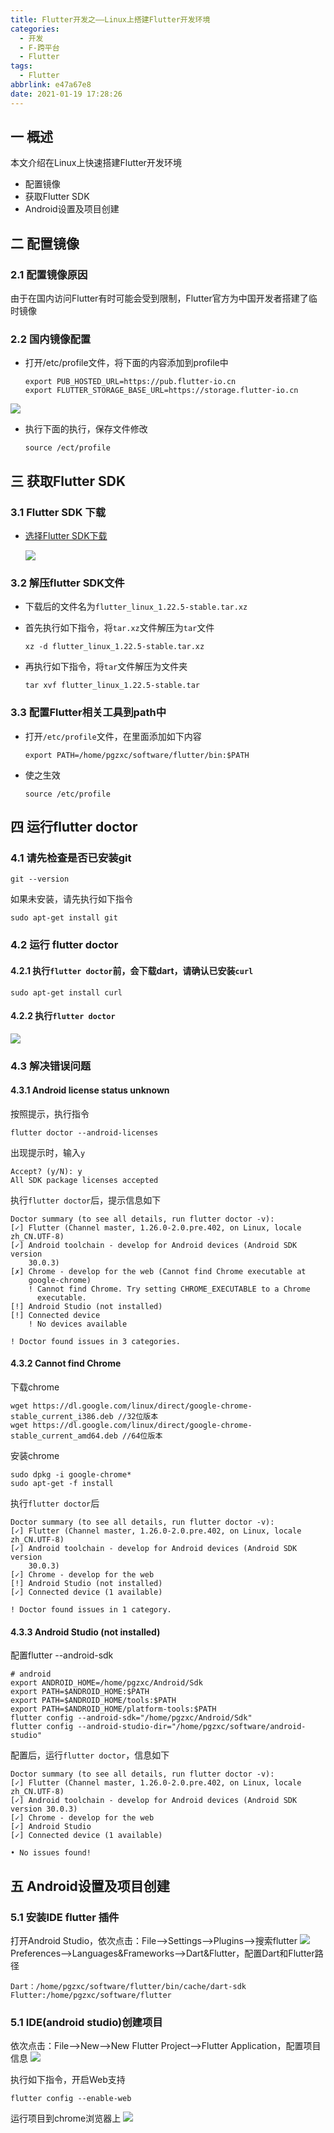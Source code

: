 ```yaml
---
title: Flutter开发之——Linux上搭建Flutter开发环境
categories:
  - 开发
  - F-跨平台
  - Flutter
tags:
  - Flutter
abbrlink: e47a67e8
date: 2021-01-19 17:28:26
---
```

## 一 概述

本文介绍在Linux上快速搭建Flutter开发环境

* 配置镜像
* 获取Flutter SDK
* Android设置及项目创建

<!--more-->

## 二 配置镜像

### 2.1 配置镜像原因

由于在国内访问Flutter有时可能会受到限制，Flutter官方为中国开发者搭建了临时镜像

### 2.2 国内镜像配置

* 打开/etc/profile文件，将下面的内容添加到profile中

  ```
  export PUB_HOSTED_URL=https://pub.flutter-io.cn
  export FLUTTER_STORAGE_BASE_URL=https://storage.flutter-io.cn
  ```
![][1]

* 执行下面的执行，保存文件修改

  ```
  source /ect/profile
  ```

## 三 获取Flutter SDK

### 3.1 Flutter SDK 下载

* [选择Flutter SDK下载][21]

  ![][2]

### 3.2 解压flutter SDK文件

* 下载后的文件名为`flutter_linux_1.22.5-stable.tar.xz`

* 首先执行如下指令，将`tar.xz`文件解压为`tar`文件

  ```
  xz -d flutter_linux_1.22.5-stable.tar.xz
  ```

* 再执行如下指令，将`tar`文件解压为文件夹

  ```
  tar xvf flutter_linux_1.22.5-stable.tar
  ```

### 3.3 配置Flutter相关工具到path中

* 打开`/etc/profile`文件，在里面添加如下内容

  ```
  export PATH=/home/pgzxc/software/flutter/bin:$PATH
  ```

* 使之生效

  ```
  source /etc/profile
  ```

## 四 运行flutter doctor

### 4.1 请先检查是否已安装git

```
git --version
```

如果未安装，请先执行如下指令

```
sudo apt-get install git
```

### 4.2 运行 flutter doctor

#### 4.2.1 执行`flutter doctor`前，会下载dart，请确认已安装`curl`

```
sudo apt-get install curl
```

#### 4.2.2 执行`flutter doctor`
![][3]

### 4.3 解决错误问题

#### 4.3.1 Android license status unknown

按照提示，执行指令

```
flutter doctor --android-licenses
```

出现提示时，输入`y`

```
Accept? (y/N): y
All SDK package licenses accepted
```

执行`flutter doctor`后，提示信息如下

```
Doctor summary (to see all details, run flutter doctor -v):
[✓] Flutter (Channel master, 1.26.0-2.0.pre.402, on Linux, locale zh_CN.UTF-8)
[✓] Android toolchain - develop for Android devices (Android SDK version
    30.0.3)
[✗] Chrome - develop for the web (Cannot find Chrome executable at
    google-chrome)
    ! Cannot find Chrome. Try setting CHROME_EXECUTABLE to a Chrome
      executable.
[!] Android Studio (not installed)
[!] Connected device
    ! No devices available

! Doctor found issues in 3 categories.
```

#### 4.3.2 Cannot find Chrome

下载chrome

```
wget https://dl.google.com/linux/direct/google-chrome-stable_current_i386.deb //32位版本
wget https://dl.google.com/linux/direct/google-chrome-stable_current_amd64.deb //64位版本
```

安装chrome

```
sudo dpkg -i google-chrome*
sudo apt-get -f install
```

执行`flutter doctor`后

```
Doctor summary (to see all details, run flutter doctor -v):
[✓] Flutter (Channel master, 1.26.0-2.0.pre.402, on Linux, locale zh_CN.UTF-8)
[✓] Android toolchain - develop for Android devices (Android SDK version
    30.0.3)
[✓] Chrome - develop for the web
[!] Android Studio (not installed)
[✓] Connected device (1 available)

! Doctor found issues in 1 category.
```

#### 4.3.3 Android Studio (not installed)

配置flutter --android-sdk

```
# android
export ANDROID_HOME=/home/pgzxc/Android/Sdk
export PATH=$ANDROID_HOME:$PATH
export PATH=$ANDROID_HOME/tools:$PATH
export PATH=$ANDROID_HOME/platform-tools:$PATH
flutter config --android-sdk="/home/pgzxc/Android/Sdk"
flutter config --android-studio-dir="/home/pgzxc/software/android-studio"
```

配置后，运行`flutter doctor`，信息如下

```
Doctor summary (to see all details, run flutter doctor -v):
[✓] Flutter (Channel master, 1.26.0-2.0.pre.402, on Linux, locale zh_CN.UTF-8)
[✓] Android toolchain - develop for Android devices (Android SDK version 30.0.3)
[✓] Chrome - develop for the web
[✓] Android Studio
[✓] Connected device (1 available)

• No issues found!
```

## 五 Android设置及项目创建

### 5.1 安装IDE flutter 插件

打开Android Studio，依次点击：File—>Settings—>Plugins—>搜索flutter
![][4]
Preferences—>Languages&Frameworks—>Dart&Flutter，配置Dart和Flutter路径

```
Dart：/home/pgzxc/software/flutter/bin/cache/dart-sdk
Flutter:/home/pgzxc/software/flutter
```


### 5.1 IDE(android studio)创建项目

依次点击：File—>New—>New Flutter Project—>Flutter Application，配置项目信息
![][5]

执行如下指令，开启Web支持

```
flutter config --enable-web
```

运行项目到chrome浏览器上
![][6]



[1]:https://raw.githubusercontent.com/PGzxc/CDN/master/blog-flutter/flutter-linux-proxy-config.png
[2]:https://raw.githubusercontent.com/PGzxc/CDN/master/blog-flutter/flutter-linux-sdk-choice.png
[3]:https://raw.githubusercontent.com/PGzxc/CDN/master/blog-flutter/flutter-linux-flutter-doctor-info.png
[4]:https://raw.githubusercontent.com/PGzxc/CDN/master/blog-flutter/flutter-linux-android-studio-plugin-install.png
[5]:https://raw.githubusercontent.com/PGzxc/CDN/master/blog-flutter/flutter-linux-as-create-project.png
[6]:https://raw.githubusercontent.com/PGzxc/CDN/master/blog-flutter/flutter-linux-run-chrome-view.png

[21]:https://flutter.dev/docs/development/tools/sdk/releases?tab=linux#macos